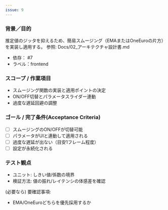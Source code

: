 ```yaml
---
issue: 9
---
```

### 背景／目的
推定値のジッタを抑えるため、簡易スムージング（EMAまたはOneEuroの片方）を実装し適用する。
参照: Docs/02_アーキテクチャ設計書.md

- 依存： #7
- ラベル：frontend

### スコープ / 作業項目
- スムージング関数の実装と適用ポイントの決定
- ON/OFF切替とパラメータスライダー連動
- 過度な遅延回避の調整

### ゴール / 完了条件(Acceptance Criteria)
- [ ] スムージングのON/OFFが切替可能
- [ ] パラメータがUIと連動して適用される
- [ ] 過度な遅延が出ない（目安1フレーム程度）
- [ ] 設定が永続化される

### テスト観点
- ユニット: しきい値/係数の境界
- 検証方法: 値の振れ/レイテンシの体感差を確認

(必要なら) 要確認事項:
- EMA/OneEuroどちらを優先採用するか

